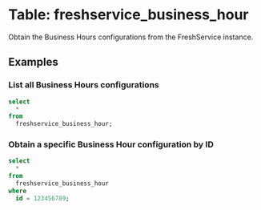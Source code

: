 # Table: freshservice_business_hour

Obtain the Business Hours configurations from the FreshService instance.

## Examples

### List all Business Hours configurations

```sql
select
  *
from
  freshservice_business_hour;
```

### Obtain a specific Business Hour configuration by ID

```sql
select
  *
from
  freshservice_business_hour
where
  id = 123456789;
```
